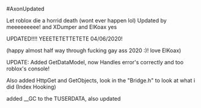 #AxonUpdated

Let roblox die a horrid death (wont ever happen lol)
Updated by meeeeeeeee! and XDumper and ElKoax yes




UPDATED!!!! YEEETETETTETETE 04/06/2020!

(happy almost half way through fucking gay ass 2020 :)! love ElKoax)

UPDATE: Added GetDataModel, now Handles error's correctly and too roblox's console!

Also added HttpGet and GetObjects, look in the "Bridge.h" to look at what i did (Index Hooking)

added __GC to the TUSERDATA, also updated
